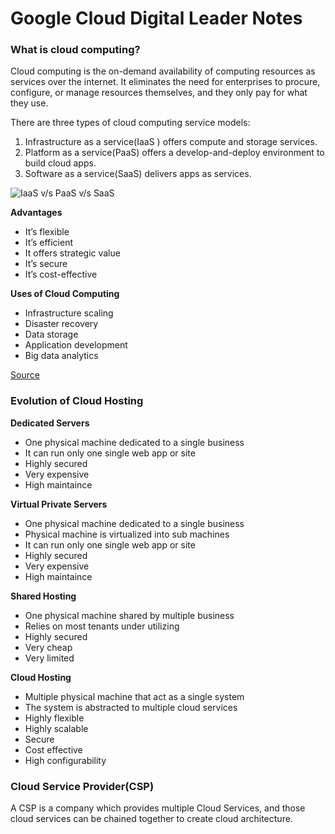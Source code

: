 # Google Cloud Digital Leader Notes

### What is cloud computing?
Cloud computing is the on-demand availability of computing resources as services over the internet. It eliminates the need for enterprises to procure, configure, or manage resources themselves, and they only pay for what they use.

There are three types of cloud computing service models: 
1. Infrastructure as a service(IaaS ) offers compute and storage services.
2. Platform as a service(PaaS) offers a develop-and-deploy environment to build cloud apps.
3. Software as a service(SaaS) delivers apps as services.

![IaaS v/s PaaS v/s SaaS](https://azurecomcdn.azureedge.net/cvt-a526267eb4f7e890bc106c4f865c31f21fa5b2d8a68493c852191e9bbb2ca1da/images/page/overview/what-is-iaas/iaas-paas-saas.png "Text to show on mouseover")

**Advantages**
- It’s flexible
- It’s efficient
- It offers strategic value
- It’s secure
- It’s cost-effective

**Uses of Cloud Computing**
- Infrastructure scaling
- Disaster recovery
- Data storage
- Application development
- Big data analytics

[Source](https://cloud.google.com/learn/what-is-cloud-computing)
### Evolution of Cloud Hosting

**Dedicated Servers**
- One physical machine dedicated to a single business
- It can run only one single web app or site
- Highly secured
- Very expensive
- High maintaince 

**Virtual Private Servers**
- One physical machine dedicated to a single business
- Physical machine is virtualized into sub machines
- It can run only one single web app or site
- Highly secured
- Very expensive
- High maintaince

**Shared Hosting**
- One physical machine shared by multiple business
- Relies on most tenants under utilizing 
- Highly secured
- Very cheap
- Very limited 

**Cloud Hosting**
- Multiple physical machine that act as a single system
- The system is abstracted to multiple cloud services
- Highly flexible
- Highly scalable
- Secure
- Cost effective 
- High configurability

### Cloud Service Provider(CSP)
A CSP is a company which provides multiple Cloud Services, and those cloud services can be chained together to create cloud architecture.



